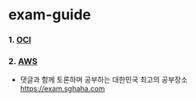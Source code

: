 # exam-guide

### 1. [OCI](https://github.com/sghaha/exam-guide/blob/main/document/oci/oci_main.md)
### 2. [AWS](https://github.com/sghaha/exam-guide/blob/main/document/aws/aws_main.md)



- 댓글과 함께 토론하며 공부하는 대한민국 최고의 공부장소
https://exam.sghaha.com
